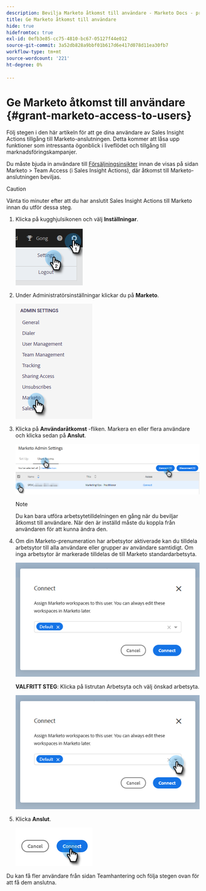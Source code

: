 ```yaml
---
description: Bevilja Marketo åtkomst till användare - Marketo Docs - produktdokumentation
title: Ge Marketo åtkomst till användare
hide: true
hidefromtoc: true
exl-id: 0efb3e85-cc75-4810-bc67-05127f44e012
source-git-commit: 3a52db828a9bbf01b617d6e417d078d11ea30fb7
workflow-type: tm+mt
source-wordcount: '221'
ht-degree: 0%

---
```


# Ge Marketo åtkomst till användare {#grant-marketo-access-to-users}

Följ stegen i den här artikeln för att ge dina användare av Sales Insight Actions tillgång till Marketo-anslutningen. Detta kommer att låsa upp funktioner som intressanta ögonblick i liveflödet och tillgång till marknadsföringskampanjer.

Du måste bjuda in användare till [Försäljningsinsikter](/help/marketo/product-docs/marketo-sales-insight/actions/admin/invite-users-and-admins.md#invite-users) innan de visas på sidan Marketo > Team Access (i Sales Insight Actions), där åtkomst till Marketo-anslutningen beviljas.

>[!CAUTION]
>
>Vänta tio minuter efter att du har anslutit Sales Insight Actions till Marketo innan du utför dessa steg.

1. Klicka på kugghjulsikonen och välj **Inställningar**.

   ![](assets/grant-marketo-access-to-users-1.png)

1. Under Administratörsinställningar klickar du på **Marketo**.

   ![](assets/grant-marketo-access-to-users-2.png)

1. Klicka på **Användaråtkomst** -fliken. Markera en eller flera användare och klicka sedan på **Anslut**.

   ![](assets/grant-marketo-access-to-users-3.png)

   >[!NOTE]
   >
   >Du kan bara utföra arbetsytetilldelningen en gång när du beviljar åtkomst till användare. När den är inställd måste du koppla från användaren för att kunna ändra den.

1. Om din Marketo-prenumeration har arbetsytor aktiverade kan du tilldela arbetsytor till alla användare eller grupper av användare samtidigt. Om inga arbetsytor är markerade tilldelas de till Marketo standardarbetsyta.

   ![](assets/grant-marketo-access-to-users-4.png)

   **VALFRITT STEG**: Klicka på listrutan Arbetsyta och välj önskad arbetsyta.

   ![](assets/grant-marketo-access-to-users-5.png)

1. Klicka **Anslut**.

   ![](assets/grant-marketo-access-to-users-6.png)

Du kan få fler användare från sidan Teamhantering och följa stegen ovan för att få dem anslutna.
